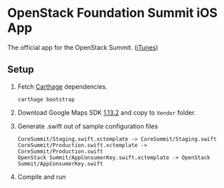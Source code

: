 # OpenStack Foundation Summit iOS App

The official app for the OpenStack Summit. ([iTunes](https://itunes.apple.com/us/app/openstack-foundation-summit/id1071261846?mt=8))

## Setup

1. Fetch [Carthage](https://github.com/Carthage/Carthage) dependencies.

	```
	carthage bootstrap
	```
2. Download Google Maps SDK [1.13.2](https://www.gstatic.com/cpdc/aa3052925ceeea2d-GoogleMaps-1.13.2.tar.gz) and copy to `Vendor` folder.

3. Generate .swift out of sample configuration files

	```
	CoreSummit/Staging.swift.xctemplate -> CoreSummit/Staging.swift
	CoreSummit/Production.swift.xctemplate -> CoreSummit/Production.swift
	OpenStack Summit/AppConsumerKey.swift.xctemplate -> OpenStack Summit/AppConsumerKey.swift
	```
4. Compile and run
